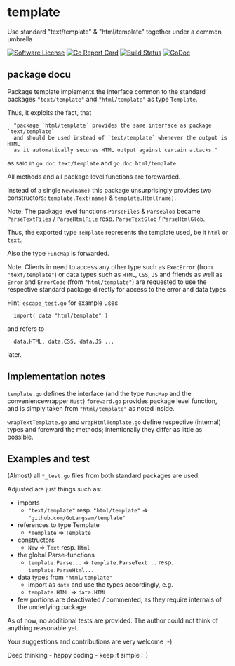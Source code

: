 # template

Use standard "text/template" &amp; "html/template" together under a common umbrella

[![Software License](https:img.shields.io/badge/license-MIT-brightgreen.svg?style=flat-square)](LICENSE.md)
[![Go Report Card](https:goreportcard.com/badge/github.com/GoLangsam/template)](https:goreportcard.com/report/github.com/GoLangsam/template)
[![Build Status](https:travis-ci.org/GoLangsam/template.svg?branch=master)](https:travis-ci.org/GoLangsam/template)
[![GoDoc](https:godoc.org/github.com/GoLangsam/template?status.svg)](https:godoc.org/github.com/GoLangsam/template)

## package docu

Package template implements the interface common to the standard packages
`"text/template"` and `"html/template"` as type `Template`.

Thus, it exploits the fact, that

	  "package `html/template` provides the same interface as package `text/template`
	  and should be used instead of `text/template` whenever the output is HTML
	  as it automatically secures HTML output against certain attacks."

as said in `go doc text/template` and `go doc html/template`.

All methods and all package level functions are forewarded.

Instead of a single `New(name)` this package unsurprisingly provides
two constructors: `template.Text(name)` & `template.Html(name)`.

Note: The package level functions `ParseFiles` & `ParseGlob` became
`ParseTextFiles` / `ParseHtmlFile` resp. `ParseTextGlob` / `ParseHtmlGlob`.

Thus, the exported type `Template` represents the template used,
be it `html` or `text`.

Also the type `FuncMap` is forwarded.

Note: Clients in need to access any other type such as `ExecError` (from `"text/template"`)
or data types such as `HTML`, `CSS`, `JS` and friends as well as `Error` and `ErrorCode` (from `"html/template"`)
are requested to use the respective standard package directly for access to the error and data types.

Hint: `escape_test.go` for example uses

	  import( data "html/template" )

and refers to

	  data.HTML, data.CSS, data.JS ...

later.

## Implementation notes

`template.go` defines the interface (and the type `FuncMap` and the conveniencewrapper `Must`)
`foreward.go` provides package level function, and is simply taken from `"html/template"` as noted inside.

`wrapTextTemplate.go` and `wrapHtmlTemplate.go` define respective (internal) types and foreward the methods;
intentionally they differ as little as possible.

## Examples and test

(Almost) all `*_test.go` files from both standard packages are used.

Adjusted are just things such as:
- imports
  - `"text/template"` resp. `"html/template"` => `"github.com/GoLangsam/template"`
- references to type Template
  - `*Template` => `Template`
- constructors
  - `New` => `Text` resp. `Html`
- the global Parse-functions
  - `template.Parse...` => `template.ParseText...` resp. `template.ParseHtml...` 
- data types from `"html/template"`
  - import as `data` and use the types accordingly, e.g.
  - `template.HTML` => `data.HTML` 
- few portions are deactivated / commented, as they require internals of the underlying package 

As of now, no additional tests are provided. The author could not think of anything reasonable yet.

Your suggestions and contributions are very welcome ;-)

Deep thinking - happy coding - keep it simple :-)
